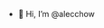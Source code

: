 - 👋 Hi, I’m @alecchow

<!---
alecchow/alecchow is a ✨ special ✨ repository because its `README.md` (this file) appears on your GitHub profile.
You can click the Preview link to take a look at your changes.
--->
